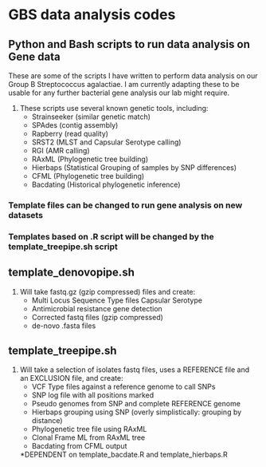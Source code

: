# GBS data analysis codes
## Python and Bash scripts to run data analysis on Gene data
<p> These are some of the scripts I have written to perform data analysis on our Group B Streptococcus agalactiae. I am currently adapting these to be usable for any further bacterial gene analysis our lab might require.
</p>
<ol>
  <li>These scripts use several known genetic tools, including:<ul>
      <li>Strainseeker (similar genetic match)</li>
      <li>SPAdes (contig assembly)</li>
      <li>Rapberry (read quality)</li>
      <li>SRST2 (MLST and Capsular Serotype calling)</li>
      <li>RGI (AMR calling)</li>
      <li>RAxML (Phylogenetic tree building)</li>
      <li>Hierbaps (Statistical Grouping of samples by SNP differences)</li>
      <li>CFML (Phylogenetic tree building)</li>
      <li>Bacdating (Historical phylogenetic inference)</li>
    </ul></li>
</ol>


### Template files can be changed to run gene analysis on new datasets
### Templates based on .R script will be changed by the template_treepipe.sh script

## template_denovopipe.sh
<ol>
  <li>Will take fastq.gz (gzip compressed) files and create:<ul>
      <li>Multi Locus Sequence Type files Capsular Serotype</li>
      <li>Antimicrobial resistance gene detection</li>
      <li>Corrected fastq files (gzip compressed)</li>
      <li>de-novo .fasta files</li>
    </ul></li>
</ol>

## template_treepipe.sh
<ol>
  <li>Will take a selection of isolates fastq files, uses a REFERENCE file and an EXCLUSION file, and create: <ul>
      <li>VCF Type files against a reference genome to call SNPs</li>
      <li>SNP log file with all positions marked</li>
      <li>Pseudo genomes from SNP and complete REFERENCE genome</li>
      <li>Hierbaps grouping using SNP (overly simplistically: grouping by distance)</li>
      <li>Phylogenetic tree file using RAxML</li>
      <li>Clonal Frame ML from RAxML tree</li>
      <li>Bacdating from CFML output</li>
    </ul>*DEPENDENT on template_bacdate.R and template_hierbaps.R</li>
</ol>
